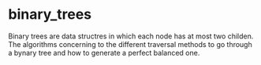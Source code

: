 # binary_trees
Binary trees are data structres in which each node has at most two childen. The algorithms concerning to the different traversal methods to go through a bynary tree and how to generate a perfect balanced one.
